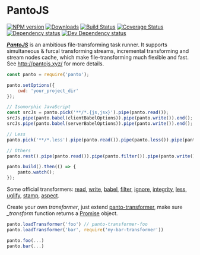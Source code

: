 # PantoJS
[![NPM version][npm-image]][npm-url] [![Downloads][downloads-image]][npm-url] [![Build Status][travis-image]][travis-url] [![Coverage Status][coveralls-image]][coveralls-url] [![Dependency status][david-dm-image]][david-dm-url] [![Dev Dependency status][david-dm-dev-image]][david-dm-dev-url]

_**[PantoJS](http://pantojs.xyz/)**_ is an ambitious file-transforming task runner. It supports simultaneous & furcal transforming streams, incremental transforming and stream nodes cache, which make file-transforming much flexible and fast. See <http://pantojs.xyz/> for more details.

```js
const panto = require('panto');

panto.setOptions({
    cwd: 'your_project_dir'
});

// Isomorphic JavaScript
const srcJs = panto.pick('**/*.{js,jsx}').pipe(panto.read());
srcJs.pipe(panto.babel(clientBabelOptions)).pipe(panto.write()).end();
srcJs.pipe(panto.babel(serverBabelOptions)).pipe(panto.write()).end();

// Less
panto.pick('**/*.less').pipe(panto.read()).pipe(panto.less()).pipe(panto.write()).end();

// Others
panto.rest().pipe(panto.read()).pipe(panto.filter()).pipe(panto.write()).end();

panto.build().then(() => {
    panto.watch();
});
```

Some official transformers: [read](https://github.com/pantojs/panto-transformer-read), [write](https://github.com/pantojs/panto-transformer-write), [babel](https://github.com/pantojs/panto-transformer-babel), [filter](https://github.com/pantojs/panto-transformer-filter), [ignore](https://github.com/pantojs/panto-transformer-ignore), [integrity](https://github.com/pantojs/panto-transformer-integrity), [less](https://github.com/pantojs/panto-transformer-less), [uglify](https://github.com/pantojs/panto-transformer-uglify), [stamp](https://github.com/pantojs/panto-transformer-stamp), [aspect](https://github.com/pantojs/panto-transformer-aspect).

Create your own _transformer_, just extend [panto-transformer](https://github.com/pantojs/panto-transformer), make sure _\_transform_ function returns a [Promise](https://promisesaplus.com/) object.

```js
panto.loadTransformer('foo') // panto-transformer-foo
panto.loadTransformer('bar', require('my-bar-transformer'))

panto.foo(...)
panto.bar(...)
```

[npm-url]: https://npmjs.org/package/panto
[downloads-image]: http://img.shields.io/npm/dm/panto.svg
[npm-image]: http://img.shields.io/npm/v/panto.svg
[travis-url]: https://travis-ci.org/pantojs/panto
[travis-image]: http://img.shields.io/travis/pantojs/panto.svg
[david-dm-url]:https://david-dm.org/pantojs/panto
[david-dm-image]:https://david-dm.org/pantojs/panto.svg
[david-dm-dev-url]:https://david-dm.org/pantojs/panto#info=devDependencies
[david-dm-dev-image]:https://david-dm.org/pantojs/panto/dev-status.svg
[coveralls-image]:https://coveralls.io/repos/github/pantojs/panto/badge.svg?branch=master
[coveralls-url]:https://coveralls.io/github/pantojs/panto?branch=master